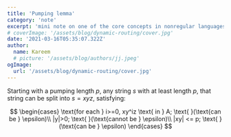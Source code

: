 ```yaml
---
title: 'Pumping lemma'
category: 'note'
excerpt: 'mini note on one of the core concepts in nonregular languages'
# coverImage: '/assets/blog/dynamic-routing/cover.jpg'
date: '2021-03-16T05:35:07.322Z'
author:
  name: Kareem
  # picture: '/assets/blog/authors/jj.jpeg'
ogImage:
  url: '/assets/blog/dynamic-routing/cover.jpg'
---
```


Starting with a pumping length $p$, any string $s$ with at least length $p$, that string can be split into $s=xyz$, satisfying:

$$
\begin{cases}
    \text{for each } i>=0, xy^iz \text{ in } A; \text{ }(\text{can be } \epsilon)\\
    |y|>0; \text{ }(\text{cannot be } \epsilon)\\
    |xy| <= p; \text{ }(\text{can be } \epsilon)
\end{cases}
$$